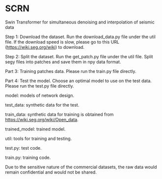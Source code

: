 # SCRN
Swin Transformer for simultaneous denoising and interpolation of seismic data

Step 1: Download the dataset. 
Run the download_data.py file under the util file. If the download speed is slow, please go to this URL (https://wiki.seg.org/wiki) to download.

Step 2: Split the dataset. 
Run the get_patch.py file under the util file. Split segy files into patches and save them in npy data format.

Part 3: Training patches data. 
Please run the train.py file directly.

Part 4: Test the model. 
Choose an optimal model to use on the test data. Please run the test.py file directly.


model: models of network design.

test_data: synthetic data for the test.

train_data: synthetic data for training is obtained from https://wiki.seg.org/wiki/Open_data.

trained_model: trained model.

util: tools for training and testing.

test.py: test code.

train.py: training code.

Due to the sensitive nature of the commercial datasets, the raw data would remain confidential and would not be shared.
